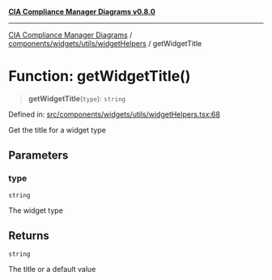 [**CIA Compliance Manager Diagrams v0.8.0**](../../../../../README.md)

***

[CIA Compliance Manager Diagrams](../../../../../modules.md) / [components/widgets/utils/widgetHelpers](../README.md) / getWidgetTitle

# Function: getWidgetTitle()

> **getWidgetTitle**(`type`): `string`

Defined in: [src/components/widgets/utils/widgetHelpers.tsx:68](https://github.com/Hack23/cia-compliance-manager/blob/791b5a1b6e700c8b8480de209374e4cb1086330d/src/components/widgets/utils/widgetHelpers.tsx#L68)

Get the title for a widget type

## Parameters

### type

`string`

The widget type

## Returns

`string`

The title or a default value
